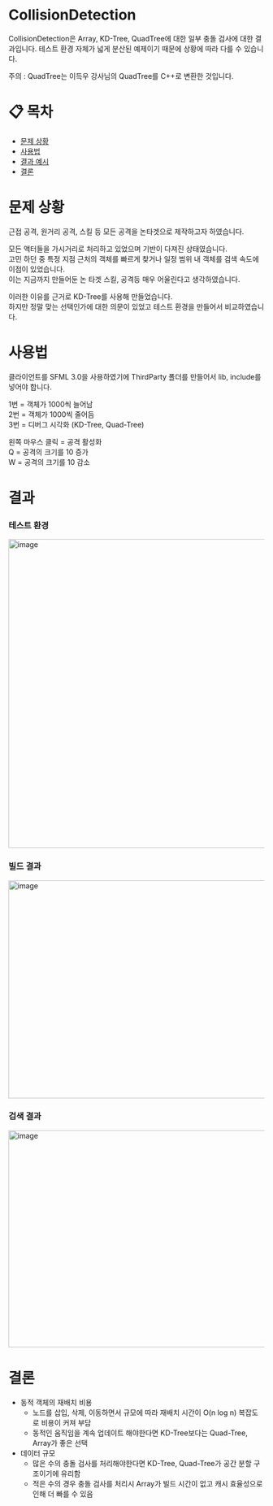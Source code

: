 # CollisionDetection

CollisionDetection은 Array, KD-Tree, QuadTree에 대한 일부 충돌 검사에 대한 결과입니다.
테스트 환경 자체가 넓게 분산된 예제이기 때문에 상황에 따라 다를 수 있습니다.

주의 : QuadTree는 이득우 강사님의 QuadTree를 C++로 변환한 것입니다.

# 📋 목차
- [문제 상황](#문제-상황)
- [사용법](#사용법)
- [결과 예시](#결과)
- [결론](#결론)

# 문제 상황

근접 공격, 원거리 공격, 스킬 등 모든 공격을 논타겟으로 제작하고자 하였습니다. </br>

모든 액터들을 가시거리로 처리하고 있었으며 기반이 다져진 상태였습니다. </br>
고민 하던 중 특정 지점 근처의 객체를 빠르게 찾거나 일정 범위 내 객체를 검색 속도에 이점이 있었습니다. </br>
이는 지금까지 만들어둔 논 타겟 스킬, 공격등 매우 어울린다고 생각하였습니다. </br>

이러한 이유를 근거로 KD-Tree를 사용해 만들었습니다. </br>
하지만 정말 맞는 선택인가에 대한 의문이 있었고 테스트 환경을 만들어서 비교하였습니다. </br>

# 사용법
클라이언트를 SFML 3.0을 사용하였기에 ThirdParty 폴더를 만들어서 lib, include를 넣어야 합니다. </br>

1번 = 객체가 1000씩 늘어남 </br>
2번 = 객체가 1000씩 줄어듬 </br>
3번 = 디버그 시각화 (KD-Tree, Quad-Tree) </br>

왼쪽 마우스 클릭 = 공격 활성화 </br>
Q = 공격의 크기를 10 증가 </br>
W = 공격의 크기를 10 감소 </br>

# 결과
### 테스트 환경
<img width="609" height="608" alt="image" src="https://github.com/user-attachments/assets/f57e1e56-e3d3-4f8b-ac03-6743e98e834b" />

### 빌드 결과
<img width="700" height="429" alt="image" src="https://github.com/user-attachments/assets/bd500398-9914-466b-8119-e9818897fd24" />

### 검색 결과
<img width="702" height="427" alt="image" src="https://github.com/user-attachments/assets/fa8401ec-d43f-47d5-be46-e3223c90cef5" />

# 결론
- 동적 객체의 재배치 비용
  - 노드를 삽입, 삭제, 이동하면서 규모에 따라 재배치 시간이 O(n log n) 복잡도로 비용이 커져 부담
  - 동적인 움직임을 계속 업데이트 해야한다면 KD-Tree보다는 Quad-Tree, Array가 좋은 선택
- 데이터 규모
  - 많은 수의 충돌 검사를 처리해야한다면 KD-Tree, Quad-Tree가 공간 분할 구조이기에 유리함
  - 적은 수의 경우 충돌 검사를 처리시 Array가 빌드 시간이 없고 캐시 효율성으로 인해 더 빠를 수 있음


